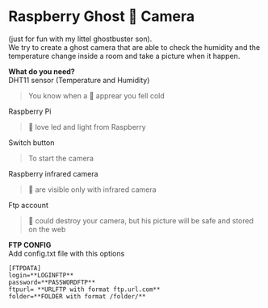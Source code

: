 # Raspberry Ghost :ghost: Camera
(just for fun with my littel ghostbuster son). <br />
We try to create a ghost camera that are able to check the humidity and the temperature change inside a room and take a picture when it happen.

**What do you need?**<br />
DHT11 sensor (Temperature and Humidity) <br />
>You know when a :ghost: apprear you fell cold

Raspberry Pi <br /> 
>:ghost: love led and light from Raspberry

Switch button <br /> 
>To start the camera

Raspberry infrared camera  <br /> 
>:ghost: are visible only with infrared camera

Ftp account <br /> 
>:ghost: could destroy your camera, but his picture will be safe and stored on the web


**FTP CONFIG**<br />
Add config.txt file with this options

```
[FTPDATA]
login=**LOGINFTP**
password=**PASSWORDFTP**
ftpurl= **URLFTP with format ftp.url.com**
folder=**FOLDER with format /folder/**
```

